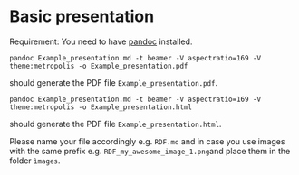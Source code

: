# Basic presentation 

Requirement: You need to have [pandoc](https://pandoc.org/) installed.

```
pandoc Example_presentation.md -t beamer -V aspectratio=169 -V theme:metropolis -o Example_presentation.pdf
```

should generate the PDF file `Example_presentation.pdf`.

```
pandoc Example_presentation.md -t beamer -V aspectratio=169 -V theme:metropolis -o Example_presentation.html
```

should generate the PDF file `Example_presentation.html`.

Please name your file accordingly e.g. `RDF.md` and in case you use
images with the same prefix e.g. `RDF_my_awesome_image_1.png`and place
them in the folder `ìmages`.
